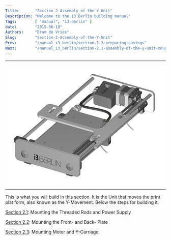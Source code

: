 ```yaml
---
Title:       "Section 2 Assembly of the Y Unit"
Description: "Welcome to the i3 Berlin building manual"
Tags:        [ "manual", "i3-berlin" ]
date:        "2015-06-18"
Authors:     "Bram de Vries"
Slug:        "Section-2-Assembly-of-the-Y-Unit"
Prev:        "/manual_i3_berlin/section-1.3-preparing-casings"
Next:        "/manual_i3_berlin/section-2.1-assembly-of-the-y-unit-mounting-the-threaded-rods-and-power-supply"
---
```



<table>
<col width="100%" />
<tbody>
<tr class="odd">
<td align="left"><p><img src="/media/Section_2_0001.png" alt="/media/Section_2_0001.png" /></p></td>
</tr>
</tbody>
</table>

This is what you will build in this section. It is the Unit that moves
the print plat form, also known as the Y-Movement. Below the steps for
building it.

[Section
2.1](/manual_i3_berlin/section-2.1-assembly-of-the-y-unit-mounting-the-threaded-rods-and-power-supply):
Mounting the Threaded Rods and Power Supply

[Section
2.2](/manual_i3_berlin/section-2.2-assembly-of-the-y-unit-mounting-the-front-and-back-plate):
Mounting the Front- and Back- Plate

[Section
2.3](/manual_i3_berlin/section-2.3-assembly-of-the-y-unit-mounting-the-y-carriage-and-timing-belt):
Mounting Motor and Y-Carriage

